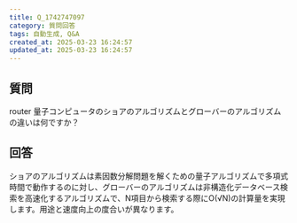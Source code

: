 ```yaml
---
title: Q_1742747097
category: 質問回答
tags: 自動生成, Q&A
created_at: 2025-03-23 16:24:57
updated_at: 2025-03-23 16:24:57
---
```


## 質問

router 量子コンピュータのショアのアルゴリズムとグローバーのアルゴリズムの違いは何ですか？

## 回答

ショアのアルゴリズムは素因数分解問題を解くための量子アルゴリズムで多項式時間で動作するのに対し、グローバーのアルゴリズムは非構造化データベース検索を高速化するアルゴリズムで、N項目から検索する際にO(√N)の計算量を実現します。用途と速度向上の度合いが異なります。
